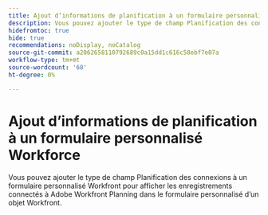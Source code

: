 ```yaml
---
title: Ajout d’informations de planification à un formulaire personnalisé Workforce
description: Vous pouvez ajouter le type de champ Planification des connexions à un formulaire personnalisé Workfront pour afficher les enregistrements connectés à Adobe Workfront Planning dans le formulaire personnalisé d’un objet Workfront.
hidefromtoc: true
hide: true
recommendations: noDisplay, noCatalog
source-git-commit: a2062658110792689c0a15dd1c616c58ebf7e07a
workflow-type: tm+mt
source-wordcount: '68'
ht-degree: 0%

---
```



<!--update the metadata with real information-->
<!--add this to the TOC and miniTOC when it releases live-->

# Ajout d’informations de planification à un formulaire personnalisé Workforce

Vous pouvez ajouter le type de champ Planification des connexions à un formulaire personnalisé Workfront pour afficher les enregistrements connectés à Adobe Workfront Planning dans le formulaire personnalisé d’un objet Workfront.


